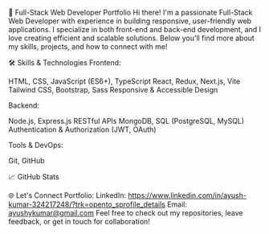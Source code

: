 🚀 Full-Stack Web Developer Portfolio
Hi there! I'm a passionate Full-Stack Web Developer with experience in building responsive, user-friendly web applications. I specialize in both front-end and back-end development, and I love creating efficient and scalable solutions. Below you'll find more about my skills, projects, and how to connect with me!

🛠️ Skills & Technologies
Frontend:

HTML, CSS, JavaScript (ES6+), TypeScript
React, Redux, Next.js, Vite
Tailwind CSS, Bootstrap, Sass
Responsive & Accessible Design

Backend:

Node.js, Express.js
RESTful APIs
MongoDB, SQL (PostgreSQL, MySQL)
Authentication & Authorization (JWT, OAuth)

Tools & DevOps:

Git, GitHub


📈 GitHub Stats

🌐 Let's Connect
Portfolio: 
LinkedIn: https://www.linkedin.com/in/ayush-kumar-324217248/?trk=opento_sprofile_details
Email: ayushykumar@gmail.com
Feel free to check out my repositories, leave feedback, or get in touch for collaboration!
